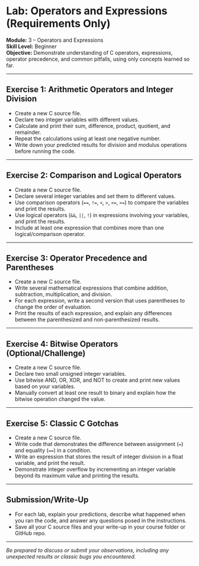 # Lab: Operators and Expressions (Requirements Only)

**Module:** 3 – Operators and Expressions  
**Skill Level:** Beginner  
**Objective:** Demonstrate understanding of C operators, expressions, operator precedence, and common pitfalls, using only concepts learned so far.

---

## Exercise 1: Arithmetic Operators and Integer Division

- Create a new C source file.
- Declare two integer variables with different values.
- Calculate and print their sum, difference, product, quotient, and remainder.
- Repeat the calculations using at least one negative number.
- Write down your predicted results for division and modulus operations before running the code.

---

## Exercise 2: Comparison and Logical Operators

- Create a new C source file.
- Declare several integer variables and set them to different values.
- Use comparison operators (`==`, `!=`, `<`, `>`, `<=`, `>=`) to compare the variables and print the results.
- Use logical operators (`&&`, `||`, `!`) in expressions involving your variables, and print the results.
- Include at least one expression that combines more than one logical/comparison operator.

---

## Exercise 3: Operator Precedence and Parentheses

- Create a new C source file.
- Write several mathematical expressions that combine addition, subtraction, multiplication, and division.
- For each expression, write a second version that uses parentheses to change the order of evaluation.
- Print the results of each expression, and explain any differences between the parenthesized and non-parenthesized results.

---

## Exercise 4: Bitwise Operators (Optional/Challenge)

- Create a new C source file.
- Declare two small unsigned integer variables.
- Use bitwise AND, OR, XOR, and NOT to create and print new values based on your variables.
- Manually convert at least one result to binary and explain how the bitwise operation changed the value.

---

## Exercise 5: Classic C Gotchas

- Create a new C source file.
- Write code that demonstrates the difference between assignment (`=`) and equality (`==`) in a condition.
- Write an expression that stores the result of integer division in a float variable, and print the result.
- Demonstrate integer overflow by incrementing an integer variable beyond its maximum value and printing the results.

---

## Submission/Write-Up

- For each lab, explain your predictions, describe what happened when you ran the code, and answer any questions posed in the instructions.
- Save all your C source files and your write-up in your course folder or GitHub repo.

---

*Be prepared to discuss or submit your observations, including any unexpected results or classic bugs you encountered.*

